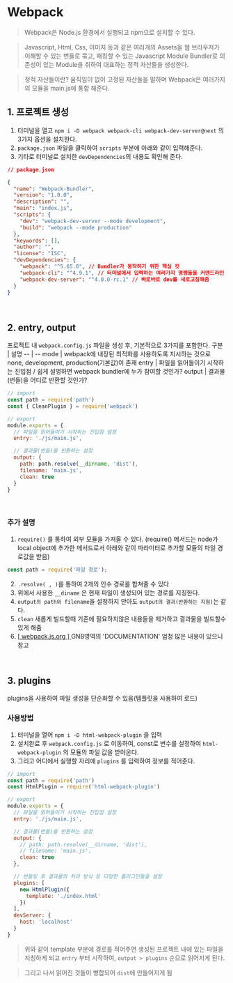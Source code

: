 # Webpack
> Webpack은 Node.js 환경에서 실행되고 npm으로 설치할 수 있다.

> Javascript, Html, Css, 이미지 등과 같은 여러개의 Assets을 웹 브라우저가 이해할 수 있는 번들로 묶고, 패킹할 수 있는 Javascript Module Bundler로 의존성이 있는 Module을 취하여 대표하는 정적 자산들을 생성한다.

> 정적 자산들이란? 움직임이 없이 고정된 자산들을 말하며 Webpack은 여러가지의 모듈을 main.js에 통합 해준다.

## 1. 프로젝트 생성
1. 터미널을 열고 `npm i -D webpack webpack-cli webpack-dev-server@next` 의 3가지 옵션을 설치한다.
2. `package.json` 파일을 클릭하여 `scripts` 부분에 아래와 같이 입력해준다.
3. 기타로 터미널로 설치한 `devDependencies`의 내용도 확인해 준다.
```json
// package.json

{
  "name": "Webpack-Bundler",
  "version": "1.0.0",
  "description": "",
  "main": "index.js",
  "scripts": {
    "dev": "webpack-dev-server --mode development",
    "build": "webpack --mode production"
  },
  "keywords": [],
  "author": "",
  "license": "ISC",
  "devDependencies": {
    "webpack": "^5.65.0", // Bundler가 동작하기 위한 핵심 킷
    "webpack-cli": "^4.9.1", // 터미널에서 입력하는 여러가지 명령들을 커맨드라인 인터페이스 지원하는 킷
    "webpack-dev-server": "^4.0.0-rc.1" // 바로바로 dev를 새로고침해줌
  }
}
```

<br>

## 2. entry, output
프로젝트 내 `webpack.config.js` 파일을 생성 후, 기본적으로 3가지를 포함한다.
구분 | 설명
-- | --
mode | webpack에 내장된 최적화를 사용하도록 지시하는 것으로 none, development, production(기본값)이 존재
entry | 파일을 읽어들이기 시작하는 진입점 / 쉽게 설명하면 webpack bundler에 누가 참여할 것인가?
output | 결과물(번들)을 어디로 반환할 것인가?
<br>

```js
// import
const path = require('path')
const { CleanPlugin } = require('webpack')

// export
module.exports = {
  // 파일을 읽어들이기 시작하는 진입점 설정
  entry: './js/main.js',

  // 결과물(번들)을 반환하는 설정
  output: {
    path: path.resolve(__dirname, 'dist'),
    filename: 'main.js',
    clean: true
  }
}
```
<br>

### 추가 설명
1. `require()` 를 통하여 외부 모듈을 가져올 수 있다. (require() 메서드는 node가 local object에 추가한 메서드로서 아래와 같이 파라미터로 추가할 모듈의 파일 경로값을 받음)
```js
const path = require('파일 경로');
```
2. `.resolve( , )`를 통하여 2개의 인수 경로를 합쳐줄 수 있다
3. 위에서 사용한 `__diname` 은 현재 파일이 생성되어 있는 경로를 지칭한다.
4. `output의 path와 filename`을 설정하지 안아도 `output의 결과(반환하는 지점)`는 같다.
5. `clean` 새롭게 빌드할때 기존에 필요하지않은 내용들을 제거하고 결과물을 빌드할수 있게 해줌
6. [ [ webpack.js.org ] ](https://webpack.js.org/) GNB영역의 'DOCUMENTATION' 엄청 많은 내용이 있으니 참고

<br>

## 3. plugins
plugins을 사용하여 파일 생성을 단순화할 수 있음(템플릿을 사용하여 로드)

### 사용방법
1. 터미널을 열어 `npm i -D html-webpack-plugin` 을 입력
2. 설치완료 후 `webpack.config.js` 로 이동하여, const로 변수를 설정하여 `html-webpack-plugin` 의 모듈의 파일 값을 받아온다.
3. 그리고 어디에서 실행할 자리에 `plugins` 를 입력하여 정보를 적어준다.

```js
// import
const path = require('path')
const HtmlPlugin = require('html-webpack-plugin')

// export
module.exports = {
  // 파일을 읽어들이기 시작하는 진입점 설정
  entry: './js/main.js',

  // 결과물(번들)을 반환하는 설정
  output: {
    // path: path.resolve(__dirname, 'dist'),
    // filename: 'main.js',
    clean: true
  },

  // 번들링 후 결과물의 처리 방식 등 다양한 플러그인들을 설정
  plugins: [
    new HtmlPlugin({
      template: './index.html'
    })
  ],
  devServer: {
    host: 'localhost'
  }
}
```
> 위와 같이 template 부분에 경로를 적어주면 생성된 프로젝트 내에 있는 파일을 지칭하게 되고 `entry` 부터 시작하여, `output > plugins` 순으로 읽어지게 된다.

> 그리고 나서 읽어진 것들이 병합되어 `dist`에 만들어지게 됨